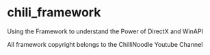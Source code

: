 # chili_framework
Using the Framework to understand the Power of DirectX and WinAPI

All framework copyright belongs to the ChilliNoodle Youtube Channel 
